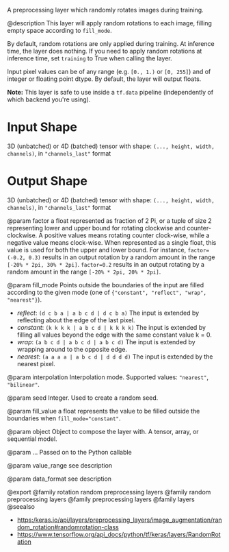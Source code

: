 A preprocessing layer which randomly rotates images during training.

@description
This layer will apply random rotations to each image, filling empty space
according to `fill_mode`.

By default, random rotations are only applied during training.
At inference time, the layer does nothing. If you need to apply random
rotations at inference time, set `training` to True when calling the layer.

Input pixel values can be of any range (e.g. `[0., 1.)` or `[0, 255]`) and
of integer or floating point dtype.
By default, the layer will output floats.

**Note:** This layer is safe to use inside a `tf.data` pipeline
(independently of which backend you're using).

# Input Shape
3D (unbatched) or 4D (batched) tensor with shape:
`(..., height, width, channels)`, in `"channels_last"` format

# Output Shape
3D (unbatched) or 4D (batched) tensor with shape:
`(..., height, width, channels)`, in `"channels_last"` format

@param factor
a float represented as fraction of 2 Pi, or a tuple of size 2
representing lower and upper bound for rotating clockwise and
counter-clockwise. A positive values means rotating
counter clock-wise,
while a negative value means clock-wise.
When represented as a single
float, this value is used for both the upper and lower bound.
For instance, `factor=(-0.2, 0.3)`
results in an output rotation by a random
amount in the range `[-20% * 2pi, 30% * 2pi]`.
`factor=0.2` results in an
output rotating by a random amount
in the range `[-20% * 2pi, 20% * 2pi]`.

@param fill_mode
Points outside the boundaries of the input are filled
according to the given mode
(one of `{"constant", "reflect", "wrap", "nearest"}`).
- *reflect*: `(d c b a | a b c d | d c b a)`
    The input is extended by reflecting about
    the edge of the last pixel.
- *constant*: `(k k k k | a b c d | k k k k)`
    The input is extended by
    filling all values beyond the edge with
    the same constant value k = 0.
- *wrap*: `(a b c d | a b c d | a b c d)` The input is extended by
    wrapping around to the opposite edge.
- *nearest*: `(a a a a | a b c d | d d d d)`
    The input is extended by the nearest pixel.

@param interpolation
Interpolation mode. Supported values: `"nearest"`,
`"bilinear"`.

@param seed
Integer. Used to create a random seed.

@param fill_value
a float represents the value to be filled outside
the boundaries when `fill_mode="constant"`.

@param object
Object to compose the layer with. A tensor, array, or sequential model.

@param ...
Passed on to the Python callable

@param value_range
see description

@param data_format
see description

@export
@family rotation random preprocessing layers
@family random preprocessing layers
@family preprocessing layers
@family layers
@seealso
+ <https:/keras.io/api/layers/preprocessing_layers/image_augmentation/random_rotation#randomrotation-class>
+ <https://www.tensorflow.org/api_docs/python/tf/keras/layers/RandomRotation>
